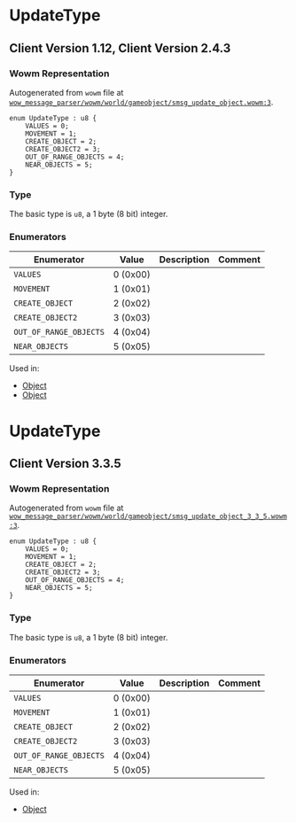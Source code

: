 # UpdateType

## Client Version 1.12, Client Version 2.4.3

### Wowm Representation

Autogenerated from `wowm` file at [`wow_message_parser/wowm/world/gameobject/smsg_update_object.wowm:3`](https://github.com/gtker/wow_messages/tree/main/wow_message_parser/wowm/world/gameobject/smsg_update_object.wowm#L3).

```rust,ignore
enum UpdateType : u8 {
    VALUES = 0;
    MOVEMENT = 1;
    CREATE_OBJECT = 2;
    CREATE_OBJECT2 = 3;
    OUT_OF_RANGE_OBJECTS = 4;
    NEAR_OBJECTS = 5;
}
```
### Type
The basic type is `u8`, a 1 byte (8 bit) integer.
### Enumerators
| Enumerator | Value  | Description | Comment |
| --------- | -------- | ----------- | ------- |
| `VALUES` | 0 (0x00) |  |  |
| `MOVEMENT` | 1 (0x01) |  |  |
| `CREATE_OBJECT` | 2 (0x02) |  |  |
| `CREATE_OBJECT2` | 3 (0x03) |  |  |
| `OUT_OF_RANGE_OBJECTS` | 4 (0x04) |  |  |
| `NEAR_OBJECTS` | 5 (0x05) |  |  |

Used in:
* [Object](object.md)
* [Object](object.md)

# UpdateType

## Client Version 3.3.5

### Wowm Representation

Autogenerated from `wowm` file at [`wow_message_parser/wowm/world/gameobject/smsg_update_object_3_3_5.wowm:3`](https://github.com/gtker/wow_messages/tree/main/wow_message_parser/wowm/world/gameobject/smsg_update_object_3_3_5.wowm#L3).

```rust,ignore
enum UpdateType : u8 {
    VALUES = 0;
    MOVEMENT = 1;
    CREATE_OBJECT = 2;
    CREATE_OBJECT2 = 3;
    OUT_OF_RANGE_OBJECTS = 4;
    NEAR_OBJECTS = 5;
}
```
### Type
The basic type is `u8`, a 1 byte (8 bit) integer.
### Enumerators
| Enumerator | Value  | Description | Comment |
| --------- | -------- | ----------- | ------- |
| `VALUES` | 0 (0x00) |  |  |
| `MOVEMENT` | 1 (0x01) |  |  |
| `CREATE_OBJECT` | 2 (0x02) |  |  |
| `CREATE_OBJECT2` | 3 (0x03) |  |  |
| `OUT_OF_RANGE_OBJECTS` | 4 (0x04) |  |  |
| `NEAR_OBJECTS` | 5 (0x05) |  |  |

Used in:
* [Object](object.md)

